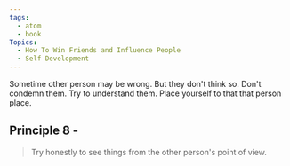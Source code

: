 ```yaml
---
tags:
  - atom
  - book
Topics:
  - How To Win Friends and Influence People
  - Self Development
---
```

Sometime other person may be wrong. But they don't think so. Don't condemn them. Try to understand them. Place yourself to that that person place.

## Principle 8 -
> Try honestly to see things from
> the other person's point of view.

